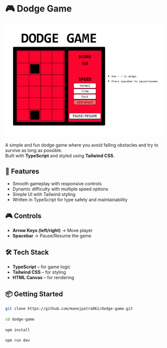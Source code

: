 # 🎮 Dodge Game
![dodge-game-screenshot](screenshot.png)

A simple and fun dodge game where you avoid falling obstacles and try to survive as long as possible.  
Built with **TypeScript** and styled using **Tailwind CSS**.

## 🚀 Features
- Smooth gameplay with responsive controls
- Dynamic difficulty with multiple speed options
- Simple UI with Tailwind styling
- Written in TypeScript for type safety and maintainability

## 🎮 Controls
- **Arrow Keys (left/right)** → Move player  
- **Spacebar** → Pause/Resume the game  

## 🛠️ Tech Stack
- **TypeScript** – for game logic  
- **Tailwind CSS** – for styling  
- **HTML Canvas** – for rendering  

## 📦 Getting Started
```bash
git clone https://github.com/manojpatra061/dodge-game.git

cd dodge-game

npm install

npm run dev
